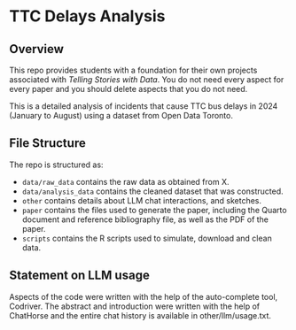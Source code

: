 # TTC Delays Analysis

## Overview

This repo provides students with a foundation for their own projects associated with *Telling Stories with Data*. You do not need every aspect for every paper and you should delete aspects that you do not need.

This is a detailed analysis of incidents that cause TTC bus delays in 2024 (January to August) using a dataset from Open Data Toronto.


## File Structure

The repo is structured as:

-   `data/raw_data` contains the raw data as obtained from X.
-   `data/analysis_data` contains the cleaned dataset that was constructed.
-   `other` contains details about LLM chat interactions, and sketches.
-   `paper` contains the files used to generate the paper, including the Quarto document and reference bibliography file, as well as the PDF of the paper. 
-   `scripts` contains the R scripts used to simulate, download and clean data.


## Statement on LLM usage

Aspects of the code were written with the help of the auto-complete tool, Codriver. The abstract and introduction were written with the help of ChatHorse and the entire chat history is available in other/llm/usage.txt.
